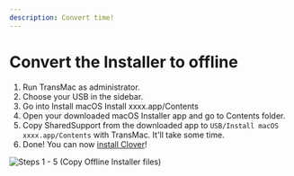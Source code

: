 ```yaml
---
description: Convert time!
---
```


# Convert the Installer to offline

1. Run TransMac as administrator.
2. Choose your USB in the sidebar.
3. Go into Install macOS Install xxxx.app/Contents
4. Open your downloaded macOS Installer app and go to Contents folder.
5. Copy SharedSupport from the downloaded app to `USB/Install macOS xxxx.app/Contents` with TransMac. It'll take some time.
6. Done! You can now [install Clover](../from-windows.md#part-2)!

![Steps 1 - 5 \(Copy Offline Installer files\)](../../../.gitbook/assets/2019-06-16-22-29-_2.gif)

